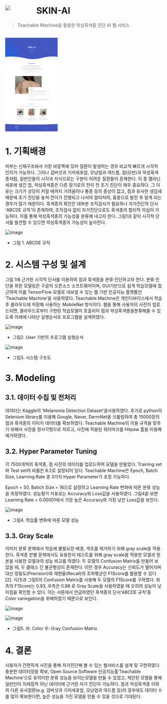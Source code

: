 # <img align="left" src="https://user-images.githubusercontent.com/90181028/206636097-de0a1ae2-18ae-4612-89f7-1a1f5c0458a0.png" width="100px" /> SKIN-AI

> Teachable Machine을 활용한 악성흑색종 진단 AI 웹 서비스

<br>
<div align='left'>
<img src="./skin-ai-mainpage.png" height="300px"/>
</div>

# 1. 기획배경

피부는 신체구조에서 가장 바깥쪽에 있어 질환이 발생하는 경우 비교적 빠르게 시각적 인지가 가능하다. 그러나 검버섯과 기저세포암, 모낭염과 여드름, 점(모반)과 악성흑색종처럼, 일반인들의 시각과 지식으로는 구분이 어려운 질환들이 존재한다. 이 중 멜라닌 세포에 생긴 암, 악성흑색종은 다른 장기로의 전이 전 초기 진단이 매우 중요하다. 그 이유는 크기가 상당히 커질 때까지 가려움이나 통증 등의 증상이 없고, 점과 유사한 생김새 때문에 초기 진단을 놓쳐 전이가 진행되고 나서야 알아차려, 중증으로 발전 후 알게 되는 경우가 많기 때문이다. 흑색종의 확진은 대부분 조직검사가 필요하나 자가진단의 단서 ‘ABCDE 규칙’이 존재하여, 조직검사 없이 자가진단으로도 흑색종의 합리적 의심이 가능하다. 이를 통해 악성흑색종의 가능성을 분류해 내고자 한다. 그림1과 같이 시각적 단서를 발견할 수 있으면 악성흑색종의 가능성이 높아진다.

![image](https://user-images.githubusercontent.com/90181028/206637301-247a156d-9cc1-416b-9218-2e826e49e8e6.png)
+ 그림 1. ABCDE 규칙

# 2. 시스템 구성 및 설계

그림 1에 근거한 시각적 단서를 이용하여 점과 흑색종을 분류·진단하고자 한다. 분류·진단을 위한 모델링은 구글의 오픈소스 소프트웨어이며, GUI기반으로 쉽게 학습모델에 접근하여 이를 TensorFlow 모델로 내보낼 수 있는 웹 기반 인공지능 플랫폼인 ‘Teachable Machine’을 사용하였다. Teachable Machine은 개인디바이스에서 학습 후 클라우드에 저장해 사용하는 MobileNet 방식이다. 웹을 통해 사용자의 사진이 업로드되면, 클라우드로부터 구현된 학습모델이 호출되어 점과 악성흑색종을분류해줄 수 있도록 아래에 나타난 실행순서로 프로그램을 설계하였다. 

![image](https://user-images.githubusercontent.com/90181028/206637420-cda63dda-4a02-42ec-94f3-b3ace8fca481.png)
+ 그림2. User 기반의 프로그램 실행순서

![image](https://user-images.githubusercontent.com/90181028/206637646-3c9568ae-efb7-46af-a6a2-f13c12d9eda1.png)
+ 그림3. 시스템 구조도



# 3. Modeling

## 3.1. 데이터 수집 및 전처리

데이터는 Kaggle의 ‘Melanoma Detection Dataset’을사용하였다. 추가로 python의 Selenium library를 이용해 Google, Naver, DermNet을 크롤링하여 총 15000장의 점과 흑색종의 이미지 데이터를 확보하였다. Teachable Machine의 이용 규격을 맞추기 위해서 사진을 정사각형으로 자르고, 사진에 적용된 워터마크를 Hitpaw 툴을 이용해 제거하였다.

## 3.2. Hyper Parameter Tuning

각 7500개씩의 흑색종, 점 사진의 데이터를 업로드하여 모델을 만들었다. Training set와 Test set의 비율은 8:2로 설정되어 있다. Teachable Machine은 Epoch, Batch Size, Learning Rate 총 3가지 Hyper Parameter가 조정 가능하다.

Epoch = 50, Batich Size = 16으로 설정하고 Learning Rate 변화에 따른 분류 성능을 측정하였다. 성능평가 지표로는 Accuracy와 Loss값을 사용하였다. 그림4을 보면 Learning Rate = 0.00001에서 가장 높은 Accuracy와 가장 낮은 Loss값을 보인다.

![image](https://user-images.githubusercontent.com/90181028/206637702-ebd086fd-d011-4cc5-97b7-62db0159dd59.png)
+ 그림4. 학습률 변화에 따른 모델 성능

## 3.3. Gray Scale

이미지 분류 문제에서 학습에 불필요한 배경, 색조를 제거하기 위해 gray scale을 적용한다. 흑색종 판별 문제에서도 유용한지 테스트를 위해 gray scale을 적용한 모델과 원본을 사용한 모델과의 성능 비교를 하였다. 두 모델의 Confusion Matrix를 만들어 보았을 때, 두 클래스 간 불균형성이 존재한다. 이런 경우 Accuracy는 신뢰도가 떨어지며 대신 정밀도(Precision)와 재현율(Recall)의 조화평균인 F1Score를 활용할 수 있다[2]. 식(1)과 그림5의 Confusion Matrix를 사용해 두 모델의 F1Score를 구하였다. 좌측의 F1Score는 0.93, 우측은 0.88 로 Gray Scale을 사용하였을 때 오히려 성능이 낮아짐을 확인할 수 있다. 이는 서론에서 언급하였던 흑색종의 단서‘ABCDE 규칙’중 Color variegation을 위배하였기 때문으로 보인다.

![image](https://user-images.githubusercontent.com/90181028/206636413-9b31852c-8a7c-4f78-a81e-dbdf0a79df8f.png)

![image](https://user-images.githubusercontent.com/90181028/206637822-7af55050-b7c6-46a5-95df-c32b58f95adb.png)
+ 그림5. 좌: Color 우: Gray Confusion Matrix


# 4. 결론

사용자가 간편하게 사진을 통해 자가진단해 볼 수 있는 웹서비스를 설계 및 구현하였다. 충분한 데이터양을 확보, Open Source Software 인공지능툴‘Teachable Machine’으로 유의미한 분류 성능을 보이는모델을 만들 수 있었고, 제안된 모델을 통해 일반인이 지레짐작 아닌 데이터에 근거한 자가 진단이 가능하다. 점과 악성흑색종 이외의 다른 유사질환(e.g. 검버섯과 기저세포암, 모낭염과 여드름 등)의 경우에도 데이터 수를 많이 확보한다면, 높은 성능을 가진 모델을 만들 수 있을 것으로 기대된다.


